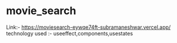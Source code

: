 # movie_search
Link:- https://moviesearch-eywqe74ft-subramaneshwar.vercel.app/
technology used :- useeffect,components,usestates
